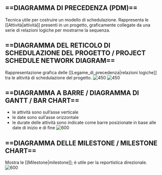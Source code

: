 ## ==DIAGRAMMA DI PRECEDENZA (PDM)==
Tecnica utile per costruire un modello di schedulazione. Rappresenta le [[Attività|attività]] presenti in un progetto, graficamente collegate da una serie di relazioni logiche per mostrarne la sequenza.

## ==DIAGRAMMA DEL RETICOLO DI SCHEDULAZIONE DEL PROGETTO / PROJECT SCHEDULE NETWORK DIAGRAM==
Rappresentazione grafica delle [[Legame_di_precedenza|relazioni logiche]] tra le attività di schedulazione del progetto.
![450](psnd.png)
![450](psnd2.png)

## ==DIAGRAMMA A BARRE / DIAGRAMMA DI GANTT / BAR CHART==
- le attività sono sull’asse verticale
- le date sono sull’asse orizzontale
- le durate delle attività sono indicate come barre posizionate in base alle date di inizio e di fine
![600](gantt.png)

## ==DIAGRAMMA DELLE MILESTONE / MILESTONE CHART==
Mostra le [[Milestone|milestone]]; è utile per la reportistica direzionale.
![600](diagramma_milestone.png)

